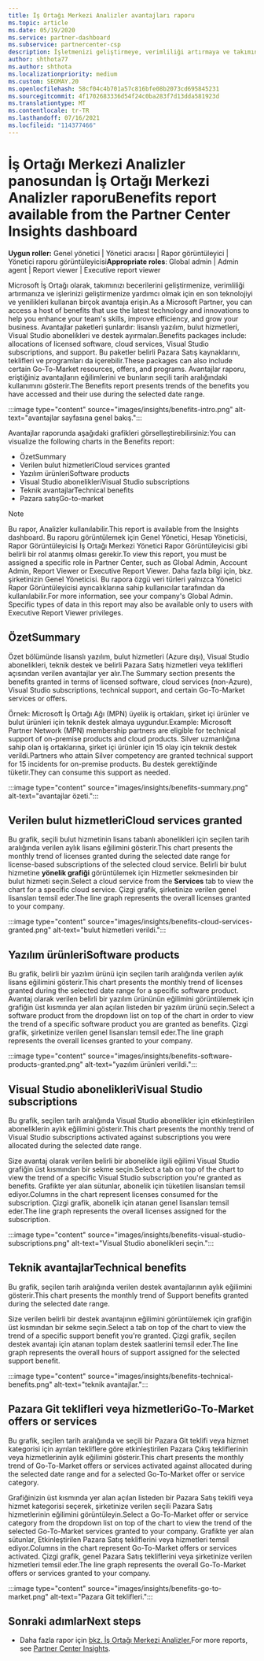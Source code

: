 ```yaml
---
title: İş Ortağı Merkezi Analizler avantajları raporu
ms.topic: article
ms.date: 05/19/2020
ms.service: partner-dashboard
ms.subservice: partnercenter-csp
description: İşletmenizi geliştirmeye, verimliliği artırmaya ve takımınıza yardımcı olmak için size verilen Microsoft İş Ortağı avantajlarının türlerini görme.
author: shthota77
ms.author: shthota
ms.localizationpriority: medium
ms.custom: SEOMAY.20
ms.openlocfilehash: 58cf04c4b701a57c816bfe08b2073cd695845231
ms.sourcegitcommit: 4f1702683336d54f24c0ba283f7d13dda581923d
ms.translationtype: MT
ms.contentlocale: tr-TR
ms.lasthandoff: 07/16/2021
ms.locfileid: "114377466"
---
```

# <a name="benefits-report-available-from-the-partner-center-insights-dashboard"></a><span data-ttu-id="1b5f8-103">İş Ortağı Merkezi Analizler panosundan İş Ortağı Merkezi Analizler raporu</span><span class="sxs-lookup"><span data-stu-id="1b5f8-103">Benefits report available from the Partner Center Insights dashboard</span></span>

<span data-ttu-id="1b5f8-104">**Uygun roller:** Genel yönetici | Yönetici aracısı | Rapor görüntüleyici | Yönetici raporu görüntüleyicisi</span><span class="sxs-lookup"><span data-stu-id="1b5f8-104">**Appropriate roles**: Global admin | Admin agent | Report viewer | Executive report viewer</span></span>

<span data-ttu-id="1b5f8-105">Microsoft İş Ortağı olarak, takımınızı becerilerini geliştirmenize, verimliliği artırmanıza ve işlerinizi geliştirmenize yardımcı olmak için en son teknolojiyi ve yenilikleri kullanan birçok avantaja erişin.</span><span class="sxs-lookup"><span data-stu-id="1b5f8-105">As a Microsoft Partner, you can access a host of benefits that use the latest technology and innovations to help you enhance your team's skills, improve efficiency, and grow your business.</span></span> <span data-ttu-id="1b5f8-106">Avantajlar paketleri şunlardır: lisanslı yazılım, bulut hizmetleri, Visual Studio abonelikleri ve destek ayırmaları.</span><span class="sxs-lookup"><span data-stu-id="1b5f8-106">Benefits packages include: allocations of licensed software, cloud services, Visual Studio subscriptions, and support.</span></span> <span data-ttu-id="1b5f8-107">Bu paketler belirli Pazara Satış kaynaklarını, teklifleri ve programları da içerebilir.</span><span class="sxs-lookup"><span data-stu-id="1b5f8-107">These packages can also include certain Go-To-Market resources, offers, and programs.</span></span> <span data-ttu-id="1b5f8-108">Avantajlar raporu, eriştiğiniz avantajların eğilimlerini ve bunların seçili tarih aralığındaki kullanımını gösterir.</span><span class="sxs-lookup"><span data-stu-id="1b5f8-108">The Benefits report presents trends of the benefits you have accessed and their use during the selected date range.</span></span>

:::image type="content" source="images/insights/benefits-intro.png" alt-text="avantajlar sayfasına genel bakış.":::

<span data-ttu-id="1b5f8-110">Avantajlar raporunda aşağıdaki grafikleri görselleştirebilirsiniz:</span><span class="sxs-lookup"><span data-stu-id="1b5f8-110">You can visualize the following charts in the Benefits report:</span></span>

- <span data-ttu-id="1b5f8-111">Özet</span><span class="sxs-lookup"><span data-stu-id="1b5f8-111">Summary</span></span>
- <span data-ttu-id="1b5f8-112">Verilen bulut hizmetleri</span><span class="sxs-lookup"><span data-stu-id="1b5f8-112">Cloud services granted</span></span>
- <span data-ttu-id="1b5f8-113">Yazılım ürünleri</span><span class="sxs-lookup"><span data-stu-id="1b5f8-113">Software products</span></span>
- <span data-ttu-id="1b5f8-114">Visual Studio abonelikleri</span><span class="sxs-lookup"><span data-stu-id="1b5f8-114">Visual Studio subscriptions</span></span>
- <span data-ttu-id="1b5f8-115">Teknik avantajlar</span><span class="sxs-lookup"><span data-stu-id="1b5f8-115">Technical benefits</span></span>
- <span data-ttu-id="1b5f8-116">Pazara satış</span><span class="sxs-lookup"><span data-stu-id="1b5f8-116">Go-to-market</span></span>

 > [!NOTE]
 > <span data-ttu-id="1b5f8-117">Bu rapor, Analizler kullanılabilir.</span><span class="sxs-lookup"><span data-stu-id="1b5f8-117">This report is available from the Insights dashboard.</span></span> <span data-ttu-id="1b5f8-118">Bu raporu görüntülemek için Genel Yönetici, Hesap Yöneticisi, Rapor Görüntüleyicisi İş Ortağı Merkezi Yönetici Rapor Görüntüleyicisi gibi belirli bir rol atanmış olması gerekir.</span><span class="sxs-lookup"><span data-stu-id="1b5f8-118">To view this report, you must be assigned a specific role in Partner Center, such as Global Admin, Account Admin, Report Viewer or Executive Report Viewer.</span></span> <span data-ttu-id="1b5f8-119">Daha fazla bilgi için, bkz. şirketinizin Genel Yöneticisi. Bu rapora özgü veri türleri yalnızca Yönetici Rapor Görüntüleyicisi ayrıcalıklarına sahip kullanıcılar tarafından da kullanılabilir.</span><span class="sxs-lookup"><span data-stu-id="1b5f8-119">For more information, see your company's Global Admin. Specific types of data in this report may also be available only to users with Executive Report Viewer privileges.</span></span>

## <a name="summary"></a><span data-ttu-id="1b5f8-120">Özet</span><span class="sxs-lookup"><span data-stu-id="1b5f8-120">Summary</span></span>

<span data-ttu-id="1b5f8-121">Özet bölümünde lisanslı yazılım, bulut hizmetleri (Azure dışı), Visual Studio abonelikleri, teknik destek ve belirli Pazara Satış hizmetleri veya teklifleri açısından verilen avantajlar yer alır.</span><span class="sxs-lookup"><span data-stu-id="1b5f8-121">The Summary section presents the benefits granted in terms of licensed software, cloud services (non-Azure), Visual Studio subscriptions, technical support, and certain Go-To-Market services or offers.</span></span>

<span data-ttu-id="1b5f8-122">Örnek: Microsoft İş Ortağı Ağı (MPN) üyelik iş ortakları, şirket içi ürünler ve bulut ürünleri için teknik destek almaya uygundur.</span><span class="sxs-lookup"><span data-stu-id="1b5f8-122">Example: Microsoft Partner Network (MPN) membership partners are eligible for technical support of on-premise products and cloud products.</span></span> <span data-ttu-id="1b5f8-123">Silver uzmanlığına sahip olan iş ortaklarına, şirket içi ürünler için 15 olay için teknik destek verildi.</span><span class="sxs-lookup"><span data-stu-id="1b5f8-123">Partners who attain Silver competency are granted technical support for 15 incidents for on-premise products.</span></span> <span data-ttu-id="1b5f8-124">Bu destek gerektiğinde tüketir.</span><span class="sxs-lookup"><span data-stu-id="1b5f8-124">They can consume this support as needed.</span></span> 

:::image type="content" source="images/insights/benefits-summary.png" alt-text="avantajlar özeti.":::

## <a name="cloud-services-granted"></a><span data-ttu-id="1b5f8-126">Verilen bulut hizmetleri</span><span class="sxs-lookup"><span data-stu-id="1b5f8-126">Cloud services granted</span></span>

<span data-ttu-id="1b5f8-127">Bu grafik, seçili bulut hizmetinin lisans tabanlı abonelikleri için seçilen tarih aralığında verilen aylık lisans eğilimini gösterir.</span><span class="sxs-lookup"><span data-stu-id="1b5f8-127">This chart presents the monthly trend of licenses granted during the selected date range for license-based subscriptions of the selected cloud service.</span></span>
<span data-ttu-id="1b5f8-128">Belirli bir bulut hizmetine **yönelik grafiği** görüntülemek için Hizmetler sekmesinden bir bulut hizmeti seçin.</span><span class="sxs-lookup"><span data-stu-id="1b5f8-128">Select a cloud service from the **Services** tab to view the chart for a specific cloud service.</span></span> <span data-ttu-id="1b5f8-129">Çizgi grafik, şirketinize verilen genel lisansları temsil eder.</span><span class="sxs-lookup"><span data-stu-id="1b5f8-129">The line graph represents the overall licenses granted to your company.</span></span>

:::image type="content" source="images/insights/benefits-cloud-services-granted.png" alt-text="bulut hizmetleri verildi.":::

## <a name="software-products"></a><span data-ttu-id="1b5f8-131">Yazılım ürünleri</span><span class="sxs-lookup"><span data-stu-id="1b5f8-131">Software products</span></span>

<span data-ttu-id="1b5f8-132">Bu grafik, belirli bir yazılım ürünü için seçilen tarih aralığında verilen aylık lisans eğilimini gösterir.</span><span class="sxs-lookup"><span data-stu-id="1b5f8-132">This chart presents the monthly trend of licenses granted during the selected date range for a specific software product.</span></span> <span data-ttu-id="1b5f8-133">Avantaj olarak verilen belirli bir yazılım ürününün eğilimini görüntülemek için grafiğin üst kısmında yer alan açılan listeden bir yazılım ürünü seçin.</span><span class="sxs-lookup"><span data-stu-id="1b5f8-133">Select a software product from the dropdown list on top of the chart in order to view the trend of a specific software product you are granted as benefits.</span></span> <span data-ttu-id="1b5f8-134">Çizgi grafik, şirketinize verilen genel lisansları temsil eder.</span><span class="sxs-lookup"><span data-stu-id="1b5f8-134">The line graph represents the overall licenses granted to your company.</span></span>

:::image type="content" source="images/insights/benefits-software-products-granted.png" alt-text="yazılım ürünleri verildi.":::

## <a name="visual-studio-subscriptions"></a><span data-ttu-id="1b5f8-136">Visual Studio abonelikleri</span><span class="sxs-lookup"><span data-stu-id="1b5f8-136">Visual Studio subscriptions</span></span>

<span data-ttu-id="1b5f8-137">Bu grafik, seçilen tarih aralığında Visual Studio abonelikler için etkinleştirilen aboneliklerin aylık eğilimini gösterir.</span><span class="sxs-lookup"><span data-stu-id="1b5f8-137">This chart presents the monthly trend of Visual Studio subscriptions activated against subscriptions you were allocated during the selected date range.</span></span>

<span data-ttu-id="1b5f8-138">Size avantaj olarak verilen belirli bir abonelikle ilgili eğilimi Visual Studio grafiğin üst kısmından bir sekme seçin.</span><span class="sxs-lookup"><span data-stu-id="1b5f8-138">Select a tab on top of the chart to view the trend of a specific Visual Studio subscription you're granted as benefits.</span></span> <span data-ttu-id="1b5f8-139">Grafikte yer alan sütunlar, abonelik için tüketilen lisansları temsil ediyor.</span><span class="sxs-lookup"><span data-stu-id="1b5f8-139">Columns in the chart represent licenses consumed for the subscription.</span></span> <span data-ttu-id="1b5f8-140">Çizgi grafik, abonelik için atanan genel lisansları temsil eder.</span><span class="sxs-lookup"><span data-stu-id="1b5f8-140">The line graph represents the overall licenses assigned for the subscription.</span></span>

:::image type="content" source="images/insights/benefits-visual-studio-subscriptions.png" alt-text="Visual Studio abonelikleri seçin.":::

## <a name="technical-benefits"></a><span data-ttu-id="1b5f8-142">Teknik avantajlar</span><span class="sxs-lookup"><span data-stu-id="1b5f8-142">Technical benefits</span></span>

<span data-ttu-id="1b5f8-143">Bu grafik, seçilen tarih aralığında verilen destek avantajlarının aylık eğilimini gösterir.</span><span class="sxs-lookup"><span data-stu-id="1b5f8-143">This chart presents the monthly trend of Support benefits granted during the selected date range.</span></span>

<span data-ttu-id="1b5f8-144">Size verilen belirli bir destek avantajının eğilimini görüntülemek için grafiğin üst kısmından bir sekme seçin.</span><span class="sxs-lookup"><span data-stu-id="1b5f8-144">Select a tab on top of the chart to view the trend of a specific support benefit you're granted.</span></span> <span data-ttu-id="1b5f8-145">Çizgi grafik, seçilen destek avantajı için atanan toplam destek saatlerini temsil eder.</span><span class="sxs-lookup"><span data-stu-id="1b5f8-145">The line graph represents the overall hours of support assigned for the selected support benefit.</span></span>

:::image type="content" source="images/insights/benefits-technical-benefits.png" alt-text="teknik avantajlar.":::

## <a name="go-to-market-offers-or-services"></a><span data-ttu-id="1b5f8-147">Pazara Git teklifleri veya hizmetleri</span><span class="sxs-lookup"><span data-stu-id="1b5f8-147">Go-To-Market offers or services</span></span>

<span data-ttu-id="1b5f8-148">Bu grafik, seçilen tarih aralığında ve seçili bir Pazara Git teklifi veya hizmet kategorisi için ayrılan tekliflere göre etkinleştirilen Pazara Çıkış tekliflerinin veya hizmetlerinin aylık eğilimini gösterir.</span><span class="sxs-lookup"><span data-stu-id="1b5f8-148">This chart presents the monthly trend of Go-To-Market offers or services activated against allocated during the selected date range and for a selected Go-To-Market offer or service category.</span></span>

<span data-ttu-id="1b5f8-149">Grafiğinizin üst kısmında yer alan açılan listeden bir Pazara Satış teklifi veya hizmet kategorisi seçerek, şirketinize verilen seçili Pazara Satış hizmetlerinin eğilimini görüntüleyin.</span><span class="sxs-lookup"><span data-stu-id="1b5f8-149">Select a Go-To-Market offer or service category from the dropdown list on top of the chart to view the trend of the selected Go-To-Market services granted to your company.</span></span> <span data-ttu-id="1b5f8-150">Grafikte yer alan sütunlar, Etkinleştirilen Pazara Satış tekliflerini veya hizmetleri temsil ediyor.</span><span class="sxs-lookup"><span data-stu-id="1b5f8-150">Columns in the chart represent Go-To-Market offers or services activated.</span></span> <span data-ttu-id="1b5f8-151">Çizgi grafik, genel Pazara Satış tekliflerini veya şirketinize verilen hizmetleri temsil eder.</span><span class="sxs-lookup"><span data-stu-id="1b5f8-151">The line graph represents the overall Go-To-Market offers or services granted to your company.</span></span>

:::image type="content" source="images/insights/benefits-go-to-market.png" alt-text="Pazara Git teklifleri.":::

## <a name="next-steps"></a><span data-ttu-id="1b5f8-153">Sonraki adımlar</span><span class="sxs-lookup"><span data-stu-id="1b5f8-153">Next steps</span></span>

- <span data-ttu-id="1b5f8-154">Daha fazla rapor için [bkz. İş Ortağı Merkezi Analizler.](partner-center-insights.md)</span><span class="sxs-lookup"><span data-stu-id="1b5f8-154">For more reports, see [Partner Center Insights](partner-center-insights.md).</span></span>
